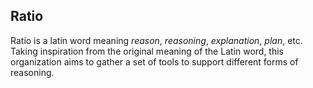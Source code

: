 ## Ratio

Ratio is a latin word meaning *reason*, *reasoning*, *explanation*, *plan*, etc.
Taking inspiration from the original meaning of the Latin word, this organization aims to gather a set of tools to support different forms of reasoning.
